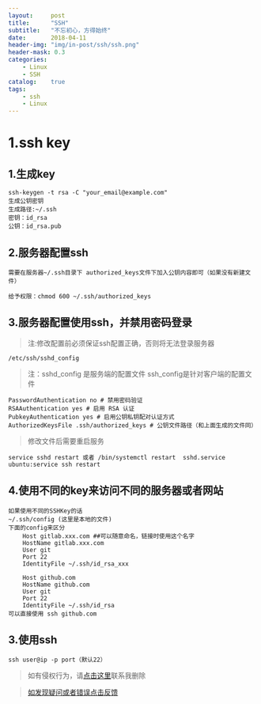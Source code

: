 ```yaml
---
layout:     post
title:      "SSH"
subtitle:   "不忘初心，方得始终"
date:       2018-04-11
header-img: "img/in-post/ssh/ssh.png"
header-mask: 0.3
categories:
    - Linux 
    - SSH
catalog:    true
tags:
    - ssh
    - Linux
---
```


# 1.ssh key

## 1.生成key

    ssh-keygen -t rsa -C "your_email@example.com"
    生成公钥密钥
    生成路径:~/.ssh
    密钥：id_rsa
    公钥：id_rsa.pub

## 2.服务器配置ssh
    需要在服务器~/.ssh目录下 authorized_keys文件下加入公钥内容即可（如果没有新建文件）

    给予权限：chmod 600 ~/.ssh/authorized_keys

## 3.服务器配置使用ssh，并禁用密码登录

>注:修改配置前必须保证ssh配置正确，否则将无法登录服务器

    /etc/ssh/sshd_config
>注：sshd_config 是服务端的配置文件 ssh_config是针对客户端的配置文件

    PasswordAuthentication no # 禁用密码验证
    RSAAuthentication yes # 启用 RSA 认证
    PubkeyAuthentication yes # 启用公钥私钥配对认证方式
    AuthorizedKeysFile .ssh/authorized_keys # 公钥文件路径（和上面生成的文件同）

>修改文件后需要重启服务

    service sshd restart 或者 /bin/systemctl restart  sshd.service
    ubuntu:service ssh restart


## 4.使用不同的key来访问不同的服务器或者网站

    如果使用不同的SSHKey的话
    ~/.ssh/config (这里是本地的文件)
    下面的config来区分
        Host gitlab.xxx.com ##可以随意命名，链接时使用这个名字
        HostName gitlab.xxx.com
        User git
        Port 22
        IdentityFile ~/.ssh/id_rsa_xxx

        Host github.com
        HostName github.com
        User git
        Port 22
        IdentityFile ~/.ssh/id_rsa
    可以直接使用 ssh github.com

## 3.使用ssh

    ssh user@ip -p port（默认22）
>如有侵权行为，请[点击这里](https://github.com/mattmengCooper/MattMeng_hexo/issues)联系我删除

>[如发现疑问或者错误点击反馈](https://github.com/mattmengCooper/MattMeng_hexo/issues)
